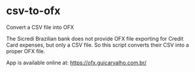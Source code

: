 # csv-to-ofx
Convert a CSV file into OFX

The Sicredi Brazilian bank does not provide OFX file exporting for Credit Card expenses, but only a CSV file. So this script converts their CSV into a proper OFX file.

App is available online at: https://ofx.guicarvalho.com.br/